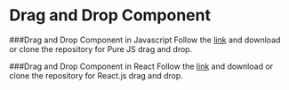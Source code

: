 # Drag and Drop Component

###Drag and Drop Component in Javascript
Follow the [link](https://github.com/Biprash/Drag-and-Drop-Component-JS/tree/javascript) and download or clone the repository for Pure JS drag and drop.

###Drag and Drop Component in React
Follow the [link](https://github.com/Biprash/Drag-and-Drop-Component-JS/tree/react) and download or clone the repository for React.js drag and drop.

